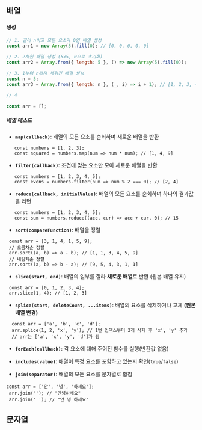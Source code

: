 
## 배열

#### 생성

```js
// 1. 길이 n이고 모든 요소가 0인 배열 생성
const arr1 = new Array(5).fill(0); // [0, 0, 0, 0, 0]

// 2. 2차원 배열 생성 (5x5, 0으로 초기화)
const arr2 = Array.from({ length: 5 }, () => new Array(5).fill(0));

// 3. 1부터 n까지 채워진 배열 생성
const n = 5;
const arr3 = Array.from({ length: n }, (_, i) => i + 1); // [1, 2, 3, 4, 5]

// 4

const arr = [];
```

##### 배열 메소드

- **`map(callback)`**: 배열의 모든 요소를 순회하며 새로운 배열을 반환

```
   const numbers = [1, 2, 3];
   const squared = numbers.map(num => num * num); // [1, 4, 9]
   ```

- **`filter(callback)`**: 조건에 맞는 요소만 모아 새로운 배열을 반환

```
   const numbers = [1, 2, 3, 4, 5];
   const evens = numbers.filter(num => num % 2 === 0); // [2, 4]
  ```

- **`reduce(callback, initialValue)`**: 배열의 모든 요소를 순회하며 하나의 결과값을 리턴

```
   const numbers = [1, 2, 3, 4, 5];
   const sum = numbers.reduce((acc, cur) => acc + cur, 0); // 15
   ```

- **`sort(compareFunction)`**: 배열을 정렬

 ```
  const arr = [3, 1, 4, 1, 5, 9];
  // 오름차순 정렬
  arr.sort((a, b) => a - b); // [1, 1, 3, 4, 5, 9]
  // 내림차순 정렬
  arr.sort((a, b) => b - a); // [9, 5, 4, 3, 1, 1]
  ```

- **`slice(start, end)`**: 배열의 일부를 잘라 **새로운 배열**로 반환 (원본 배열 유지)

 ```
  const arr = [0, 1, 2, 3, 4];
  arr.slice(1, 4); // [1, 2, 3]
   ```

- **`splice(start, deleteCount, ...items)`**: 배열의 요소를 삭제하거나 교체 **(원본 배열 변경)**

```
  const arr = ['a', 'b', 'c', 'd'];
  arr.splice(1, 2, 'x', 'y'); // 1번 인덱스부터 2개 삭제 후 'x', 'y' 추가
  // arr는 ['a', 'x', 'y', 'd']가 됨
  ```

- **`forEach(callback)`**: 각 요소에 대해 주어진 함수를 실행(반환값 없음)
- **`includes(value)`**: 배열이 특정 요소를 포함하고 있는지 확인(`true`/`false`)


- **`join(separator)`**: 배열의 모든 요소를 문자열로 합침

 ```
 const arr = ['안', '녕', '하세요'];
  arr.join(''); // "안녕하세요"
  arr.join(' '); // "안 녕 하세요"
  ```


## 문자열


